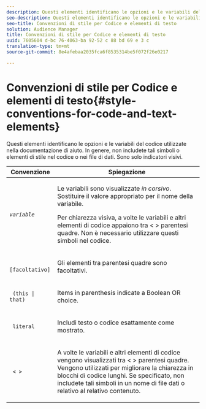 ```yaml
---
description: Questi elementi identificano le opzioni e le variabili del codice utilizzate nella documentazione di aiuto. In genere, non includete tali simboli o elementi di stile nel codice o nei file di dati. Sono solo indicatori visivi.
seo-description: Questi elementi identificano le opzioni e le variabili del codice utilizzate nella documentazione di aiuto. In genere, non includete tali simboli o elementi di stile nel codice o nei file di dati. Sono solo indicatori visivi.
seo-title: Convenzioni di stile per Codice e elementi di testo
solution: Audience Manager
title: Convenzioni di stile per Codice e elementi di testo
uuid: 7605604 d-bc 76-4063-ba 92-52 c 88 bd 69 e 3 c
translation-type: tm+mt
source-git-commit: 8e4afebaa2035fca6f8535314be5f072f26e0217

---
```



# Convenzioni di stile per Codice e elementi di testo{#style-conventions-for-code-and-text-elements}

Questi elementi identificano le opzioni e le variabili del codice utilizzate nella documentazione di aiuto. In genere, non includete tali simboli o elementi di stile nel codice o nei file di dati. Sono solo indicatori visivi.

<table id="table_EBEF9490D90041BD8B7ABE3AF1AF35B6"> 
 <thead> 
  <tr> 
   <th colname="col1" class="entry"> Convenzione </th> 
   <th colname="col2" class="entry"> Spiegazione </th> 
  </tr> 
 </thead>
 <tbody> 
  <tr> 
   <td colname="col1"> <p> <code><i>variable</i></code> </p> </td> 
   <td colname="col2"> <p>Le variabili sono visualizzate <i>in corsivo</i>. Sostituire il valore appropriato per il nome della variabile. </p> <p>Per chiarezza visiva, a volte le variabili e altri elementi di codice appaiono tra &lt; &gt; parentesi quadre. Non è necessario utilizzare questi simboli nel codice. </p> </td> 
  </tr> 
  <tr> 
   <td colname="col1"> <p> <code> [facoltativo]</code> </p> </td> 
   <td colname="col2"> <p>Gli elementi tra parentesi quadre sono facoltativi. </p> </td> 
  </tr> 
  <tr> 
   <td colname="col1"> <p> <code> (this | that) </code> </p> </td> 
   <td colname="col2"> <p>Items in parenthesis indicate a Boolean <span class="wintitle"> OR</span> choice. </p> </td> 
  </tr> 
  <tr> 
   <td colname="col1"> <p> <code> literal</code> </p> </td> 
   <td colname="col2"> <p>Includi testo o codice esattamente come mostrato. </p> </td> 
  </tr> 
  <tr> 
   <td colname="col1"> <p> <code> &lt; &gt;</code> </p> </td> 
   <td colname="col2"> <p>A volte le variabili e altri elementi di codice vengono visualizzati tra &lt; &gt; parentesi quadre. Vengono utilizzati per migliorare la chiarezza in blocchi di codice lunghi. Se specificato, non includete tali simboli in un nome di file dati o relativo al relativo contenuto. </p> </td> 
  </tr> 
 </tbody> 
</table>

